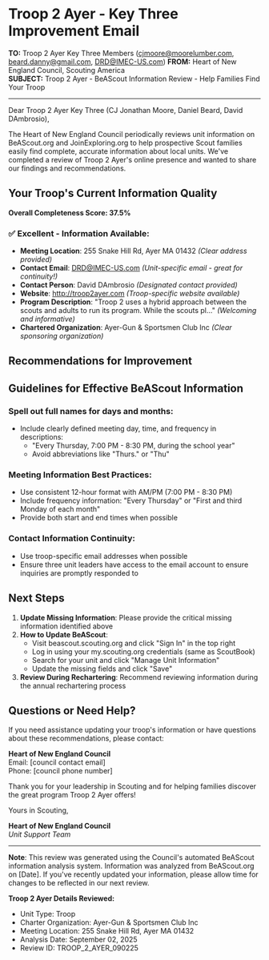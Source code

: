 # Troop 2 Ayer - Key Three Improvement Email

**TO:** Troop 2 Ayer Key Three Members (cjmoore@moorelumber.com, beard.danny@gmail.com, DRD@IMEC-US.com)
**FROM:** Heart of New England Council, Scouting America  
**SUBJECT:** Troop 2 Ayer - BeAScout Information Review - Help Families Find Your Troop  

---

Dear Troop 2 Ayer Key Three (CJ Jonathan Moore, Daniel Beard, David DAmbrosio),

The Heart of New England Council periodically reviews unit information on BeAScout.org and JoinExploring.org to help prospective Scout families easily find complete, accurate information about local units. We've completed a review of Troop 2 Ayer's online presence and wanted to share our findings and recommendations.

## Your Troop's Current Information Quality

**Overall Completeness Score: 37.5%**



### ✅ **Excellent - Information Available:**
- **Meeting Location**: 255 Snake Hill Rd, Ayer MA 01432 *(Clear address provided)*
- **Contact Email**: DRD@IMEC-US.com *(Unit-specific email - great for continuity!)*
- **Contact Person**: David DAmbrosio *(Designated contact provided)*
- **Website**: http://troop2ayer.com *(Troop-specific website available)*
- **Program Description**: "Troop 2 uses a hybrid approach between the scouts and adults to run its program. While the scouts pl..." *(Welcoming and informative)*
- **Chartered Organization**: Ayer-Gun & Sportsmen Club Inc *(Clear sponsoring organization)*

## Recommendations for Improvement



## Guidelines for Effective BeAScout Information

### **Spell out full names for days and months:**
- Include clearly defined meeting day, time, and frequency in descriptions:
  - "Every Thursday, 7:00 PM - 8:30 PM, during the school year"
  - Avoid abbreviations like "Thurs." or "Thu"

### **Meeting Information Best Practices:**
- Use consistent 12-hour format with AM/PM (7:00 PM - 8:30 PM)
- Include frequency information: "Every Thursday" or "First and third Monday of each month"
- Provide both start and end times when possible

### **Contact Information Continuity:**
- Use troop-specific email addresses when possible
- Ensure three unit leaders have access to the email account to ensure inquiries are promptly responded to

## Next Steps

1. **Update Missing Information**: Please provide the critical missing information identified above
2. **How to Update BeAScout**: 
   - Visit beascout.scouting.org and click "Sign In" in the top right
   - Log in using your my.scouting.org credentials (same as ScoutBook)
   - Search for your unit and click "Manage Unit Information"
   - Update the missing fields and click "Save"
3. **Review During Rechartering**: Recommend reviewing information during the annual rechartering process

## Questions or Need Help?

If you need assistance updating your troop's information or have questions about these recommendations, please contact:

**Heart of New England Council**  
Email: [council contact email]  
Phone: [council phone number]

Thank you for your leadership in Scouting and for helping families discover the great program Troop 2 Ayer offers!

Yours in Scouting,

**Heart of New England Council**  
*Unit Support Team*

---

**Note**: This review was generated using the Council's automated BeAScout information analysis system. Information was analyzed from BeAScout.org on [Date]. If you've recently updated your information, please allow time for changes to be reflected in our next review.

**Troop 2 Ayer Details Reviewed:**
- Unit Type: Troop
- Charter Organization: Ayer-Gun & Sportsmen Club Inc  
- Meeting Location: 255 Snake Hill Rd, Ayer MA 01432
- Analysis Date: September 02, 2025
- Review ID: TROOP_2_AYER_090225